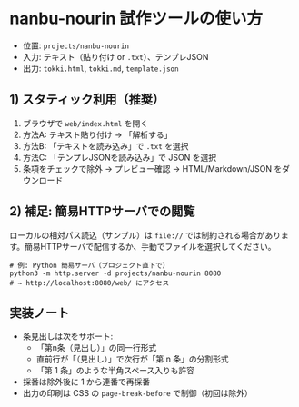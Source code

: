 # nanbu-nourin 試作ツールの使い方

- 位置: `projects/nanbu-nourin`
- 入力: テキスト（貼り付け or `.txt`）、テンプレJSON
- 出力: `tokki.html`, `tokki.md`, `template.json`

## 1) スタティック利用（推奨）

1. ブラウザで `web/index.html` を開く
2. 方法A: テキスト貼り付け → 「解析する」
3. 方法B: 「テキストを読み込み」で `.txt` を選択
4. 方法C: 「テンプレJSONを読み込み」で JSON を選択
5. 条項をチェックで除外 → プレビュー確認 → HTML/Markdown/JSON をダウンロード

## 2) 補足: 簡易HTTPサーバでの閲覧

ローカルの相対パス読込（サンプル）は `file://` では制約される場合があります。簡易HTTPサーバで配信するか、手動でファイルを選択してください。

```
# 例: Python 簡易サーバ（プロジェクト直下で）
python3 -m http.server -d projects/nanbu-nourin 8080
# → http://localhost:8080/web/ にアクセス
```

## 実装ノート

- 条見出しは次をサポート:
  - 「第n条（見出し）」の同一行形式
  - 直前行が「（見出し）」で次行が「第 n 条」の分割形式
  - 「第 1 条」のような半角スペース入りも許容
- 採番は除外後に 1 から連番で再採番
- 出力の印刷は CSS の `page-break-before` で制御（初回は除外）

